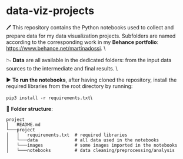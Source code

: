 # data-viz-projects


🖊️ This repository contains the Python notebooks used to collect and prepare data for my data visualization projects. 
Subfolders are named according to the corresponding work in my **Behance portfolio**: https://www.behance.net/martinadossi. \

📉 **Data** are all available in the dedicated folders: from the input data sources to the intermediate and final results. \

▶ **To run the notebooks**, after having cloned the repository, install the required libraries from the root directory by running:

`pip3 install -r requirements.txt`\


📁 **Folder structure**:

```
project
│   README.md
└───project
│   │   requirements.txt  # required libraries
│   └───data              # all data used in the notebooks
│   └───images            # some images imported in the notebooks
│   └───notebooks         # data cleaning/preprocessing/analysis

```
